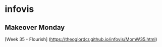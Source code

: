 # infovis

## Makeover Monday

[Week 35 - Flourish] (https://theoglordcr.github.io/infovis/MomW35.html)
